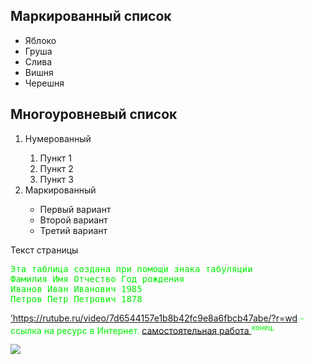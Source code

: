 <html>
<head>
<link src="my.css" rel="sylesheet">
</head>
<body> <I"am color=red; font-size: 34px>

<H2>Маркированный список</H2>
<ul type=’circle’>
<li>Яблоко</li>
<li type=’disk’>Груша</li>
<li>Слива</li>
<li type=’square’>Вишня</li>
<li>Черешня</li>
</ul><H2>Многоуровневый список</H2>
<ol>
<li>Нумерованный</li>
<ol>
<li>Пункт 1</li>
<li>Пункт 2</li>
<li>Пункт 3</li>
</ol>
<li>Маркированный</li>
<ul>
<li>Первый вариант</li>
<li>Второй вариант</li>
<li>Третий вариант</li>
</ul>
</ol>
Текст страницы 
<font color=’#FF0000’></fon>
<pre>
Эта таблица создана при помощи знака табуляции
Фамилия Имя Отчество Год рождения
Иванов Иван Иванович 1985
Петров Петр Петрович 1878
</pre>
<font color=’red’></font><p> 
<A HREF=’https://rutube.ru/video/7d6544157e1b8b42fc9e8a6fbcb47abe/?r=wd’>’https://rutube.ru/video/7d6544157e1b8b42fc9e8a6fbcb47abe/?r=wd</A> - ссылка на ресурс в Интернет.
 <A HREF=’INDEX2.HTML’ target=’_blank’>самостоятельная работа </A>
<sup>конец.</sup></p>
<img src="pngl.jpg">
</body>
</html>
